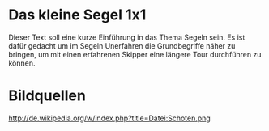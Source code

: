 Das kleine Segel 1x1
====================

Dieser Text soll eine kurze Einführung in das Thema Segeln sein. Es ist dafür gedacht um im Segeln Unerfahren die Grundbegriffe näher zu bringen, um mit einen erfahrenen Skipper eine längere Tour durchführen zu können.

Bildquellen
===========

http://de.wikipedia.org/w/index.php?title=Datei:Schoten.png
